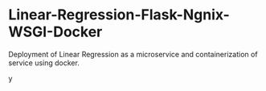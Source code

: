 # Linear-Regression-Flask-Ngnix-WSGI-Docker
Deployment of Linear Regression as a microservice and containerization of service using docker.

y
